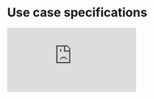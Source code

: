 # Use case specifications

![](https://github.com/Laimlobering/Proyectos-LIS-2023/blob/83e12734d4dd729c44275be41782c1b9fd3ecd33/Assets/UseCaseSpecifications.pdf)


